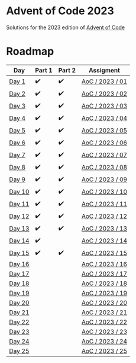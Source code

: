 # Advent of Code 2023
Solutions for the 2023 edition of [Advent of Code](https://adventofcode.com/2023)

# Roadmap
| Day              | Part 1             | Part 2             | Assigment                                               |
|------------------|--------------------|--------------------|---------------------------------------------------------|
| [Day 1](day01/)  | :heavy_check_mark: | :heavy_check_mark: | [AoC / 2023 / 01](https://adventofcode.com/2023/day/1)  |
| [Day 2](day02/)  | :heavy_check_mark: | :heavy_check_mark: | [AoC / 2023 / 02](https://adventofcode.com/2023/day/2)  |
| [Day 3](day03/)  | :heavy_check_mark: | :heavy_check_mark: | [AoC / 2023 / 03](https://adventofcode.com/2023/day/3)  |
| [Day 4](day04/)  | :heavy_check_mark: | :heavy_check_mark: | [AoC / 2023 / 04](https://adventofcode.com/2023/day/4)  |
| [Day 5](day05/)  | :heavy_check_mark: | :heavy_check_mark: | [AoC / 2023 / 05](https://adventofcode.com/2023/day/5)  |
| [Day 6](day06/)  | :heavy_check_mark: | :heavy_check_mark: | [AoC / 2023 / 06](https://adventofcode.com/2023/day/6)  |
| [Day 7](day07/)  | :heavy_check_mark: | :heavy_check_mark: | [AoC / 2023 / 07](https://adventofcode.com/2023/day/7)  |
| [Day 8](day08/)  | :heavy_check_mark: | :heavy_check_mark: | [AoC / 2023 / 08](https://adventofcode.com/2023/day/8)  |
| [Day 9](day09/)  | :heavy_check_mark: | :heavy_check_mark: | [AoC / 2023 / 09](https://adventofcode.com/2023/day/9)  |
| [Day 10](day10/) | :heavy_check_mark: | :heavy_check_mark: | [AoC / 2023 / 10](https://adventofcode.com/2023/day/10) |
| [Day 11](day11/) | :heavy_check_mark: | :heavy_check_mark: | [AoC / 2023 / 11](https://adventofcode.com/2023/day/11) |
| [Day 12](day12/) | :heavy_check_mark: | :heavy_check_mark: | [AoC / 2023 / 12](https://adventofcode.com/2023/day/12) |
| [Day 13](day13/) | :heavy_check_mark: | :heavy_check_mark: | [AoC / 2023 / 13](https://adventofcode.com/2023/day/13) |
| [Day 14](day14/) | :heavy_check_mark: |                    | [AoC / 2023 / 14](https://adventofcode.com/2023/day/14) |
| [Day 15](day15/) | :heavy_check_mark: | :heavy_check_mark: | [AoC / 2023 / 15](https://adventofcode.com/2023/day/15) |
| [Day 16](day16/) |                    |                    | [AoC / 2023 / 16](https://adventofcode.com/2023/day/16) |
| [Day 17](day17/) |                    |                    | [AoC / 2023 / 17](https://adventofcode.com/2023/day/17) |
| [Day 18](day18/) |                    |                    | [AoC / 2023 / 18](https://adventofcode.com/2023/day/18) |
| [Day 19](day19/) |                    |                    | [AoC / 2023 / 19](https://adventofcode.com/2023/day/19) |
| [Day 20](day20/) |                    |                    | [AoC / 2023 / 20](https://adventofcode.com/2023/day/20) |
| [Day 21](day21/) |                    |                    | [AoC / 2023 / 21](https://adventofcode.com/2023/day/21) |
| [Day 22](day22/) |                    |                    | [AoC / 2023 / 22](https://adventofcode.com/2023/day/22) |
| [Day 23](day23/) |                    |                    | [AoC / 2023 / 23](https://adventofcode.com/2023/day/23) |
| [Day 24](day24/) |                    |                    | [AoC / 2023 / 24](https://adventofcode.com/2023/day/24) |
| [Day 25](day25/) |                    |                    | [AoC / 2023 / 25](https://adventofcode.com/2023/day/25) |
